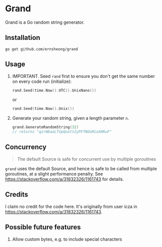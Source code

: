 # Grand

Grand is a Go random string generator.

## Installation

`go get github.com/ernsheong/grand`

## Usage

1. IMPORTANT. Seed `rand` first to ensure you don't get the same number on every code run (initialize):

    ```go
    rand.Seed(time.Now().UTC().UnixNano())
    ```

    or

    ```go
    rand.Seed(time.Now().Unix())
    ```

1. Generate your random string, given a length parameter `n`.

    ```go
    grand.GenerateRandomString(32)
    // returns "qzrWbaoLTVpQoottZyPFfNOoMioXHRuF"
    ```

## Concurrency

> The default Source is safe for concurrent use by multiple goroutines

`grand` uses the default Source, and hence is safe to be called from multiple goroutines, at a slight performance penalty. See https://stackoverflow.com/a/31832326/1161743 for details.

## Credits

I claim no credit for the code here. It's originally from user icza in https://stackoverflow.com/a/31832326/1161743.

## Possible future features

1. Allow custom bytes, e.g. to include special characters
